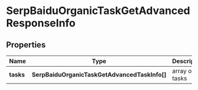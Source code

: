 # SerpBaiduOrganicTaskGetAdvancedResponseInfo

## Properties

| Name | Type | Description | Notes |
|------------ | ------------- | ------------- | -------------|
**tasks** | **SerpBaiduOrganicTaskGetAdvancedTaskInfo[]** | array of tasks |[optional]|